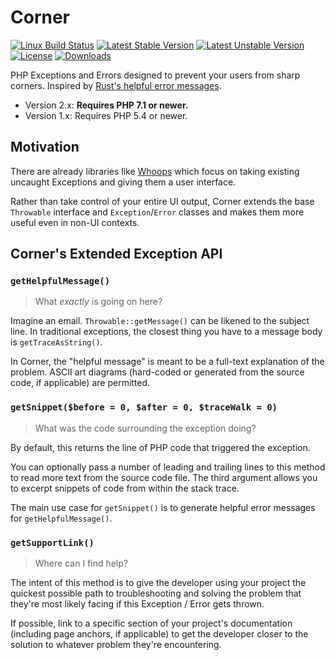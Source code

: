 # Corner

[![Linux Build Status](https://travis-ci.org/paragonie/corner.svg?branch=master)](https://travis-ci.org/paragonie/corner)
[![Latest Stable Version](https://poser.pugx.org/paragonie/corner/v/stable)](https://packagist.org/packages/paragonie/corner)
[![Latest Unstable Version](https://poser.pugx.org/paragonie/corner/v/unstable)](https://packagist.org/packages/paragonie/corner)
[![License](https://poser.pugx.org/paragonie/corner/license)](https://packagist.org/packages/paragonie/corner)
[![Downloads](https://img.shields.io/packagist/dt/paragonie/corner.svg)](https://packagist.org/packages/paragonie/corner)

PHP Exceptions and Errors designed to prevent your users from sharp corners.
Inspired by [Rust's helpful error messages](https://twitter.com/acfoltzer/status/1074813646625169408).

* Version 2.x: **Requires PHP 7.1 or newer.**
* Version 1.x: Requires PHP 5.4 or newer.

## Motivation 

There are already libraries like [Whoops](https://github.com/filp/whoops) which
focus on taking existing uncaught Exceptions and giving them a user interface.

Rather than take control of your entire UI output, Corner extends the base
`Throwable` interface and `Exception`/`Error` classes and makes them more useful
even in non-UI contexts.

## Corner's Extended Exception API

### `getHelpfulMessage()`

> What *exactly* is going on here?

Imagine an email. `Throwable::getMessage()` can be likened to the
subject line. In traditional exceptions, the closest thing you have
to a message body is `getTraceAsString()`.

In Corner, the "helpful message" is meant to be a full-text explanation
of the problem. ASCII art diagrams (hard-coded or generated from the
source code, if applicable) are permitted.

### `getSnippet($before = 0, $after = 0, $traceWalk = 0)`

> What was the code surrounding the exception doing?

By default, this returns the line of PHP code that triggered the exception.

You can optionally pass a number of leading and trailing lines to this method
to read more text from the source code file. The third argument allows you
to excerpt snippets of code from within the stack trace.

The main use case for `getSnippet()` is to generate helpful error messages
for `getHelpfulMessage()`.

### `getSupportLink()`

> Where can I find help?

The intent of this method is to give the developer using your project the
quickest possible path to troubleshooting and solving the problem that
they're most likely facing if this Exception / Error gets thrown.

If possible, link to a specific section of your project's documentation
(including page anchors, if applicable) to get the developer closer to
the solution to whatever problem they're encountering.
